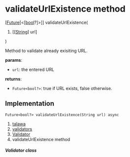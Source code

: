 
<div>

# validateUrlExistence method

</div>


[[Future](https://api.flutter.dev/flutter/dart-core/Future-class.html)[\<[[bool](https://api.flutter.dev/flutter/dart-core/bool-class.html)?]\>]]
validateUrlExistence(

1.  [[[String](https://api.flutter.dev/flutter/dart-core/String-class.md)]
    url]

)



Method to validate already exisiting URL.

**params**:

-   `url`: the entered URL

**returns**:

-   `Future<bool?>`: true if URL exists, false otherwise.



## Implementation

``` language-dart
Future<bool?> validateUrlExistence(String url) async 
```







1.  [talawa](../../index.md)
2.  [validators](../../utils_validators/)
3.  [Validator](../../utils_validators/Validator-class.md)
4.  validateUrlExistence method

##### Validator class







